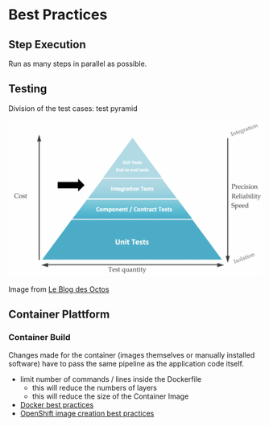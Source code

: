 # Best Practices

## Step Execution

Run as many steps in parallel as possible.

## Testing

Division of the test cases: test pyramid

![Test Pyramid](images/test-pyramid.png)

Image from [Le Blog des Octos](https://blog.octo.com/en/the-test-pyramid-in-practice-5-5/)

## Container Plattform

### Container Build

Changes made for the container (images themselves or manually installed software) have to pass the same pipeline as the application code itself.

* limit number of commands / lines inside the Dockerfile
  * this will reduce the numbers of layers
  * this will reduce the size of the Container Image
* [Docker best practices](https://docs.docker.com/develop/develop-images/dockerfile_best-practices/)
* [OpenShift image creation best practices](https://docs.openshift.com/container-platform/latest/openshift_images/create-images.html)
